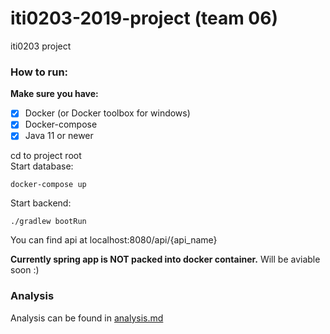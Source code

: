# iti0203-2019-project (team 06)

iti0203 project

### How to run:

__Make sure you have:__
- [x] Docker (or Docker toolbox for windows)
- [x] Docker-compose
- [x] Java 11 or newer

cd to project root <br />
Start database:

```console
docker-compose up
```
Start backend:
```console
./gradlew bootRun
```
You can find api at localhost:8080/api/{api_name}

**Currently spring app is NOT packed into docker container.**
Will be aviable soon :)

### Analysis
Analysis can be found in [analysis.md](analysis.md)
